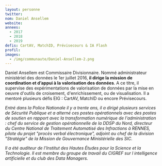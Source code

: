 ```yaml
---
layout: personne
twitter: 
nom: Daniel Ansellem
website:
annees: 
  - 2017
  - 2018
  - 2019
defis: CartAV, MatchID, Prévisecours & IA Flash
profil: 
images:
  - /img/communaute/Daniel-Ansellem-2.png
---
```


Daniel Ansellem est Commissaire Divisionnaire. Nommé administrateur ministériel des données le 1er juillet 2016, **il dirige la mission de coordination et d’appui à la valorisation des données**. A ce titre, il supervise des expérimentations de valorisation de données par la mise en oeuvre d'outils de croisement, d'enrichissement, ou de visualisation. Il a mentoré plusieurs défis EIG : CartAV, MatchID ou encore Prévisecours.

_Entré dans la Police Nationale il y a trente ans, il a dirigé plusieurs services de Sécurité Publique et a alterné ces postes opérationnels avec des postes de soutien en rapport avec la transformation numérique de l'administration : chef du service de gestion opérationnelle de la DDSP du Nord, directeur du Centre National de Traitement Automatisé des Infractions à RENNES, pilote du projet "procès verbal électronique", adjoint au chef de la division "Stratégie" de la Mission de Gouvernance Ministérielle des SIC._

_Il a été auditeur de l’Institut des Hautes Études pour la Science et la Technologie._
_Il est membre du groupe de travail du CIGREF sur l intelligence artificielle et du club des Data Managers._
